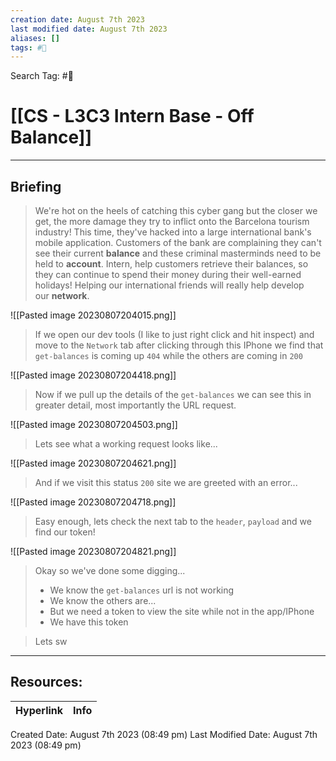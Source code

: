 ```yaml
---
creation date: August 7th 2023
last modified date: August 7th 2023
aliases: []
tags: #🧩
---
```


Search Tag: #🧩  

# [[CS - L3C3 Intern Base - Off Balance]]  
___

## Briefing

>We're hot on the heels of catching this cyber gang but the closer we get, the more damage they try to inflict onto the Barcelona tourism industry!
>This time, they've hacked into a large international bank's mobile application. Customers of the bank are complaining they can't see their current **balance** and these criminal masterminds need to be held to **account**. Intern, help customers retrieve their balances, so they can continue to spend their money during their well-earned holidays!
>Helping our international friends will really help develop our **network**.


![[Pasted image 20230807204015.png]]

> If we open our dev tools (I like to just right click and hit inspect) and move to the `Network` tab after clicking through this IPhone we find that `get-balances` is coming up `404` while the others are coming in `200`

![[Pasted image 20230807204418.png]]

> Now if we pull up the details of the `get-balances` we can see this in greater detail, most importantly the URL request. 

![[Pasted image 20230807204503.png]]

> Lets see what a working request looks like...

![[Pasted image 20230807204621.png]]

> And if we visit this status `200` site we are greeted with an error...

![[Pasted image 20230807204718.png]]

> Easy enough, lets check the next tab to the `header`, `payload` and we find our token!

![[Pasted image 20230807204821.png]]

> Okay so we've done some digging...
> - We know the `get-balances` url is not working
> - We know the others are...
> - But we need a token to view the site while not in the app/IPhone
> - We have this token

> Lets sw










___

## Resources:

| Hyperlink | Info |
| --------- | ---- |


Created Date: August 7th 2023 (08:49 pm) 
Last Modified Date: August 7th 2023 (08:49 pm)
